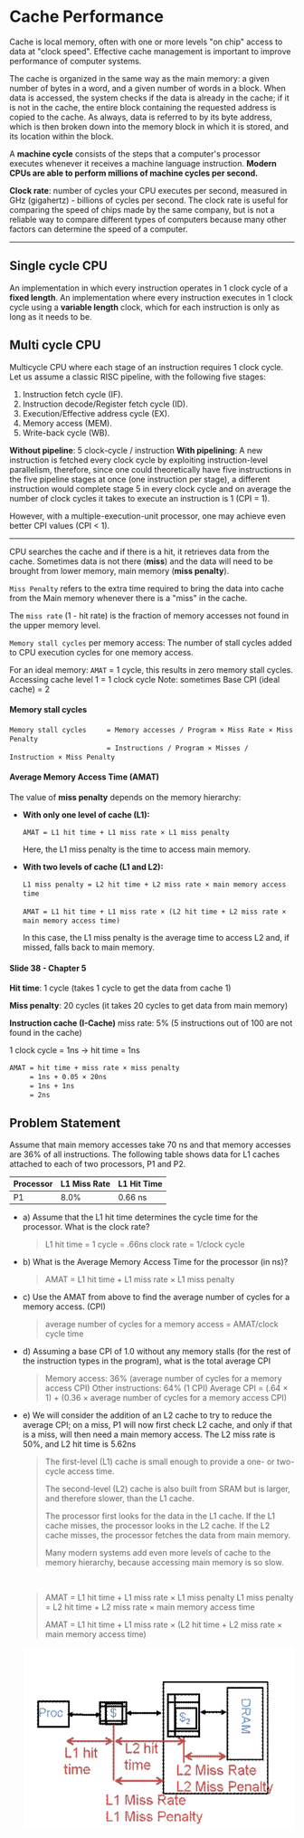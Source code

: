 # Cache Performance

Cache is local memory, often with one or more levels "on chip" access to data at "clock
speed". Effective cache management is important to improve performance of computer
systems.

The cache is organized in the same way as the main memory: a given number of bytes in a
word, and a given number of words in a block. When data is accessed, the system checks if the
data is already in the cache; if it is not in the cache, the entire block containing the requested
address is copied to the cache. As always, data is referred to by its byte address, which is then
broken down into the memory block in which it is stored, and its location within the block.

A **machine cycle** consists of the steps that a computer's processor executes whenever it
receives a machine language instruction. **Modern CPUs are able to perform millions of
machine cycles per second.**

**Clock rate**: number of cycles your CPU executes per second, measured in GHz (gigahertz) -
billions of cycles per second. The clock rate is useful for comparing the speed of chips made by
the same company, but is not a reliable way to compare different types of computers because
many other factors can determine the speed of a computer.

---

## Single cycle CPU

An implementation in which every instruction operates in 1 clock cycle of a **fixed length**.
An implementation where every instruction executes in 1 clock cycle using a **variable length**
clock, which for each instruction is only as long as it needs to be.

## Multi cycle CPU

Multicycle CPU where each stage of an instruction requires 1 clock cycle.
Let us assume a classic RISC pipeline, with the following five stages:

1.  Instruction fetch cycle (IF).
2.  Instruction decode/Register fetch cycle (ID).
3.  Execution/Effective address cycle (EX).
4.  Memory access (MEM).
5.  Write-back cycle (WB).

**Without pipeline**: 5 clock-cycle / instruction
**With pipelining**: A new instruction is fetched every clock cycle by exploiting instruction-level parallelism, therefore,
since one could theoretically have five instructions in the five pipeline stages at once (one instruction
per stage), a different instruction would complete stage 5 in every clock cycle and on average the
number of clock cycles it takes to execute an instruction is 1 (CPI = 1).

However, with a multiple-execution-unit processor, one may achieve even better CPI values (CPI <
1).

---

CPU searches the cache and if there is a hit, it retrieves data from the cache. Sometimes data
is not there (**miss**) and the data will need to be brought from lower memory, main
memory (**miss penalty**).

`Miss Penalty` refers to the extra time required to bring the data into cache from the Main
memory whenever there is a "miss" in the cache.

The `miss rate` (1 - hit rate) is the fraction of memory accesses not found in the upper memory
level.

`Memory stall cycles` per memory access: The number of stall cycles added to CPU execution
cycles for one memory access.

For an ideal memory: `AMAT` = 1 cycle, this results in zero memory stall cycles. Accessing
cache level 1 = 1 clock cycle
Note: sometimes Base CPI (ideal cache) = 2

#### Memory stall cycles

```
Memory stall cycles     = Memory accesses / Program × Miss Rate × Miss Penalty
                        = Instructions / Program × Misses / Instruction × Miss Penalty
```

#### Average Memory Access Time (AMAT)

The value of **miss penalty** depends on the memory hierarchy:

- **With only one level of cache (L1):**

  ```
  AMAT = L1 hit time + L1 miss rate × L1 miss penalty
  ```

  Here, the L1 miss penalty is the time to access main memory.

- **With two levels of cache (L1 and L2):**

  ```
  L1 miss penalty = L2 hit time + L2 miss rate × main memory access time

  AMAT = L1 hit time + L1 miss rate × (L2 hit time + L2 miss rate × main memory access time)
  ```

  In this case, the L1 miss penalty is the average time to access L2 and, if missed, falls back to main memory.

#### Slide 38 - Chapter 5

**Hit time**: 1 cycle (takes 1 cycle to get the data from cache 1)

**Miss penalty**: 20 cycles (it takes 20 cycles to get data from main memory)

**Instruction cache (I-Cache)** miss rate: 5% (5 instructions out of 100 are not found in the cache)

1 clock cycle = 1ns → hit time = 1ns

```
AMAT = hit time + miss rate × miss penalty
     = 1ns + 0.05 × 20ns
     = 1ns + 1ns
     = 2ns
```

## Problem Statement

Assume that main memory accesses take 70 ns and that memory accesses are 36% of all instructions. The following table shows data for L1 caches attached to each of two processors, P1 and P2.

| Processor | L1 Miss Rate | L1 Hit Time |
| --------- | ------------ | ----------- |
| P1        | 8.0%         | 0.66 ns     |

- a\) Assume that the L1 hit time determines the cycle time for the processor. What is the clock
  rate?

  > L1 hit time = 1 cycle = .66ns
  > clock rate = 1/clock cycle

- b\) What is the Average Memory Access Time for the processor (in ns)?

  > AMAT = L1 hit time + L1 miss rate × L1 miss penalty

- c\) Use the AMAT from above to find the average number of cycles for a memory access. (CPI)

  > average number of cycles for a memory access = AMAT/clock cycle time

- d\) Assuming a base CPI of 1.0 without any memory stalls (for the rest of the instruction types in
  the program), what is the total average CPI

  > Memory access: 36% (average number of cycles for a memory access CPI)
  > Other instructions: 64% (1 CPI)
  > Average CPI = (.64 × 1) + (0.36 × average number of cycles for a memory access CPI)

- e\) We will consider the addition of an L2 cache to try to reduce the average CPI; on a miss, P1
  will now first check L2 cache, and only if that is a miss, will then need a main memory access.
  The L2 miss rate is 50%, and L2 hit time is 5.62ns

  > The first-level (L1) cache is small enough to provide a one- or two-cycle access time.
  >
  > The second-level (L2) cache is also built from SRAM but is larger, and therefore slower, than the L1 cache.
  >
  > The processor first looks for the data in the L1 cache. If the L1 cache misses, the processor looks in the L2 cache. If the L2 cache misses, the processor fetches the data from main memory.
  >
  > Many modern systems add even more levels of cache to the memory hierarchy, because accessing main memory is so slow.

  &nbsp;

  > AMAT = L1 hit time + L1 miss rate × L1 miss penalty
  > L1 miss penalty = L2 hit time + L2 miss rate × main memory access time
  >
  > AMAT = L1 hit time + L1 miss rate × (L2 hit time + L2 miss rate × main memory access time)

  ![Cache Structure](image-3.png)
